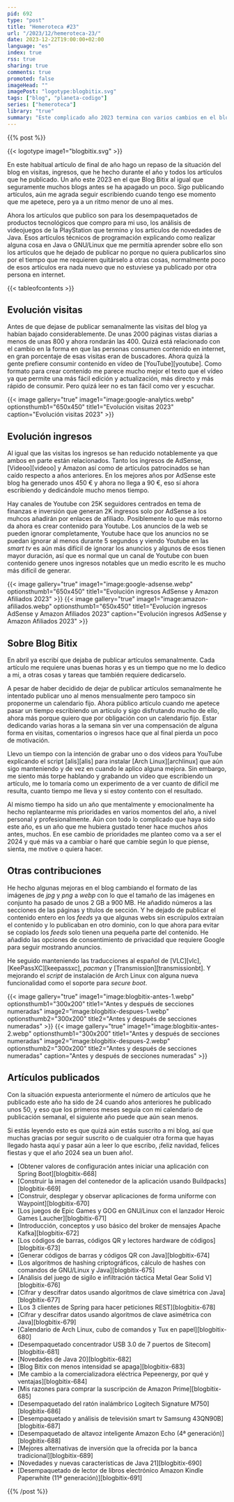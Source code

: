 ```yaml
---
pid: 692
type: "post"
title: "Hemeroteca #23"
url: "/2023/12/hemeroteca-23/"
date: 2023-12-22T19:00:00+02:00
language: "es"
index: true
rss: true
sharing: true
comments: true
promoted: false
imageHead: ""
imagePost: "logotype:blogbitix.svg"
tags: ["blog", "planeta-codigo"]
series: ["hemeroteca"]
library: "true"
summary: "Este complicado año 2023 termina con varios cambios en el blog y a nivel personal. El blog ha bajado en gran medida las visitas e ingresos por publicidad AdSense y en el que he dejado de publicar artículos con un calendario fijo semanal."
---
```


{{% post %}}

{{< logotype image1="blogbitix.svg" >}}

En este habitual artículo de final de año hago un repaso de la situación del blog en visitas, ingresos, que he hecho durante el año y todos los artículos que he publicado. Un año este 2023 en el que Blog Bitix al igual que seguramente muchos blogs antes se ha apagado un poco. Sigo publicando artículos, aún me agrada seguir escribiendo cuando tengo ese momento que me apetece, pero ya a un ritmo menor de uno al mes.

Ahora los artículos que publico son para los desempaquetados de productos tecnológicos que compro para mi uso, los análisis de videojuegos de la PlayStation que termino y los artículos de novedades de Java. Esos artículos técnicos de programación explicando como realizar alguna cosa en Java o GNU/Linux que me permitía aprender sobre ello son los artículos que he dejado de publicar no porque no quiera publicarlos sino por el tiempo que me requieren quitárselo a otras cosas, normalmente poco de esos artículos era nada nuevo que no estuviese ya publicado por otra persona en internet.

{{< tableofcontents >}}

## Evolución visitas

Antes de que dejase de publicar semanalmente las visitas del blog ya habían bajado considerablemente. De unas 2000 páginas vistas diarias a menos de unas 800 y ahora rondarán las 400. Quizá está relacionado con el cambio en la forma en que las personas consumen contenido en internet, en gran porcentaje de esas visitas eran de buscadores. Ahora quizá la gente prefiere consumir contenido en vídeo de [YouTube][youtube]. Como formato para crear contenido me parece mucho mejor el texto que el vídeo ya que permite una más fácil edición y actualización, más directo y más rápido de consumir. Pero quizá leer no es tan fácil como ver y escuchar.

{{< image
    gallery="true"
    image1="image:google-analytics.webp" optionsthumb1="650x450" title1="Evolución visitas 2023"
    caption="Evolución visitas 2023" >}}

## Evolución ingresos

Al igual que las visitas los ingresos se han reducido notablemente ya que ambos en parte están relacionados. Tanto los ingresos de AdSense, [Videoo][videoo] y Amazon así como de artículos patrocinados se han caído respecto a años anteriores. En los mejores años por AdSense este blog ha generado unos 450 € y ahora no llega a 90 €, eso sí ahora escribiendo y dedicándole mucho menos tiempo.

Hay canales de Youtube con 25K seguidores centrados en tema de finanzas e inversión que generan 2K ingresos solo por AdSense a los muhcos añadirán por enlaces de afiliado. Posiblemente lo que más retorno da ahora es crear contenido para Youtube. Los anuncios de la web se pueden ignorar completamente, Youtube hace que los anuncios no se puedan ignorar al menos durante 5 segundos y viendo Youtube en las _smart tv_ es aún más difícil de ignorar los anuncios y algunos de esos tienen mayor duración, así que es normal que un canal de Youtube con buen contenido genere unos ingresos notables que un medio escrito le es mucho más difícil de generar.

{{< image
    gallery="true"
    image1="image:google-adsense.webp" optionsthumb1="650x450" title1="Evolución ingresos AdSense y Amazon Afiliados 2023" >}}
{{< image
    gallery="true"
    image1="image:amazon-afiliados.webp" optionsthumb1="650x450" title1="Evolución ingresos AdSense y Amazon Afiliados 2023"
    caption="Evolución ingresos AdSense y Amazon Afiliados 2023" >}}

## Sobre Blog Bitix

En abril ya escribí que dejaba de publicar artículos semanalmente. Cada artículo me requiere unas buenas horas y es un tiempo que no me lo dedico a mi, a otras cosas y tareas que también requiere dedicarselo.

A pesar de haber decidido de dejar de publicar artículos semanalmente he intentado publicar uno al menos mensualmente pero tampoco sin proponerme un calendario fijo. Ahora público artículo cuando me apetece pasar un tiempo escribiendo un artículo y sigo disfrutando mucho de ello, ahora más porque quiero que por obligación con un calendario fijo. Estar dedicando varias horas a la semana sin ver una compensación de alguna forma en visitas, comentarios o ingresos hace que al final pierda un poco de motivación.

Llevo un tiempo con la intención de grabar uno o dos vídeos para YouTube explicando el script [alis][alis] para instalar [Arch Linux][archlinux] que aún sigo manteniendo y de vez en cuando le aplico alguna mejora. Sin embargo, me siento más torpe hablando y grabando un vídeo que escribiendo un artículo, me lo tomaría como un experimento de a ver cuanto de difícil me resulta, cuanto tiempo me lleva y si estoy contento con el resultado.

Al mismo tiempo ha sido un año que mentalmente y emocionalmente ha hecho replantearme mis prioridades en varios momentos del año, a nivel personal y profesionalmente. Aún con todo lo complicado que haya sido este año, es un año que me hubiera gustado tener hace muchos años antes, muchos. En ese cambio de prioridades me planteo como va a ser el 2024 y qué más va a cambiar o haré que cambie según lo que piense, sienta, me motive o quiera hacer.

## Otras contribuciones

He hecho algunas mejoras en el blog cambiando el formato de las imágenes de _jpg_ y _png_ a _webp_ con lo que el tamaño de las imágenes en conjunto ha pasado de unos 2 GB a 900 MB. He añadido números a las secciones de las páginas y títulos de sección. Y he dejado de publicar el contenido entero en los _feeds_ ya que algunas webs sin escrúpulos extraían el contenido y lo publicaban en otro dominio, con lo que ahora para evitar se copiado los _feeds_ solo tienen una pequeña parte del contenido. He añadido las opciones de consentimiento de privacidad que requiere Google para seguir mostrando anuncios.

He seguido manteniendo las traducciones al español de [VLC][vlc], [KeePassXC][keepassxc], _pacman_ y [Transmission][transmissionbt]. Y mejorando el _script_ de instalación de Arch Linux con alguna nueva funcionalidad como el soporte para _secure boot_.

{{< image
    gallery="true"
    image1="image:blogbitix-antes-1.webp" optionsthumb1="300x200" title1="Antes y después de secciones numeradas"
    image2="image:blogbitix-despues-1.webp" optionsthumb2="300x200" title2="Antes y después de secciones numeradas" >}}
{{< image
    gallery="true"
    image1="image:blogbitix-antes-2.webp" optionsthumb1="300x200" title1="Antes y después de secciones numeradas"
    image2="image:blogbitix-despues-2.webp" optionsthumb2="300x200" title2="Antes y después de secciones numeradas"
    caption="Antes y después de secciones numeradas" >}}

## Artículos publicados

Con la situación expuesta anteriormente el número de artículos que he publicado este año ha sido de 24 cuando años anteriores he publicado unos 50, y eso que los primeros meses seguía con mi calendario de publicación semanal, el siguiente año puede que aún sean menos.

Si estás leyendo esto es que quizá aún estás suscrito a mi blog, así que muchas gracias por seguir suscrito o de cualquier otra forma que hayas llegado hasta aquí y pasar aún a leer lo que escribo, ¡feliz navidad, felices fiestas y que el año 2024 sea un buen año!.

* [Obtener valores de configuración antes iniciar una aplicación con Spring Boot][blogbitix-668]
* [Construir la imagen del contenedor de la aplicación usando Buildpacks][blogbitix-669]
* [Construir, desplegar y observar aplicaciones de forma uniforme con Waypoint][blogbitix-670]
* [Los juegos de Epic Games y GOG en GNU/Linux con el lanzador Heroic Games Laucher][blogbitix-671]
* [Introducción, conceptos y uso básico del broker de mensajes Apache Kafka][blogbitix-672]
* [Los códigos de barras, códigos QR y lectores hardware de códigos][blogbitix-673]
* [Generar códigos de barras y códigos QR con Java][blogbitix-674]
* [Los algoritmos de hashing criptográficos, cálculo de hashes con comandos de GNU/Linux y Java][blogbitix-675]
* [Análisis del juego de sigilo e infiltración táctica Metal Gear Solid V][blogbitix-676]
* [Cifrar y descifrar datos usando algoritmos de clave simétrica con Java][blogbitix-677]
* [Los 3 clientes de Spring para hacer peticiones REST][blogbitix-678]
* [Cifrar y descifrar datos usando algoritmos de clave asimétrica con Java][blogbitix-679]
* [Calendario de Arch Linux, cubo de comandos y Tux en papel][blogbitix-680]
* [Desempaquetado concentrador USB 3.0 de 7 puertos de Sitecom][blogbitix-681]
* [Novedades de Java 20][blogbitix-682]
* [Blog Bitix con menos intensidad se apaga][blogbitix-683]
* [Me cambio a la comercializadora eléctrica Pepeenergy, por qué y ventajas][blogbitix-684]
* [Mis razones para comprar la suscripción de Amazon Prime][blogbitix-685]
* [Desempaquetado del ratón inalámbrico Logitech Signature M750][blogbitix-686]
* [Desempaquetado y análisis de televisión smart tv Samsung 43QN90B][blogbitix-687]
* [Desempaquetado de altavoz inteligente Amazon Echo (4ª generación)][blogbitix-688]
* [Mejores alternativas de inversión que la ofrecida por la banca tradicional][blogbitix-689]
* [Novedades y nuevas características de Java 21][blogbitix-690]
* [Desempaquetado de lector de libros electrónico Amazon Kindle Paperwhite (11ª generación)][blogbitix-691]

{{% /post %}}

